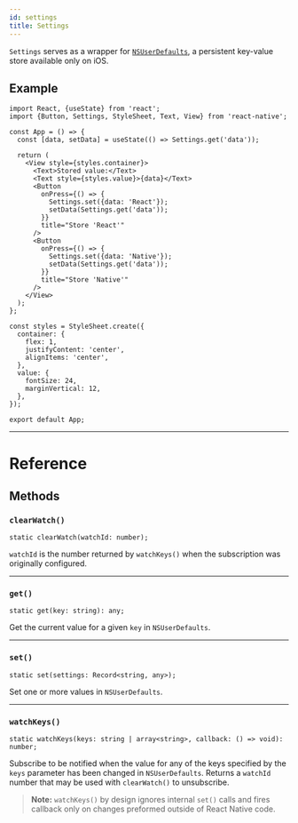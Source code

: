 ```yaml
---
id: settings
title: Settings
---
```


`Settings` serves as a wrapper for [`NSUserDefaults`](https://developer.apple.com/documentation/foundation/nsuserdefaults), a persistent key-value store available only on iOS.

## Example

```SnackPlayer name=Settings%20Example&supportedPlatforms=ios
import React, {useState} from 'react';
import {Button, Settings, StyleSheet, Text, View} from 'react-native';

const App = () => {
  const [data, setData] = useState(() => Settings.get('data'));

  return (
    <View style={styles.container}>
      <Text>Stored value:</Text>
      <Text style={styles.value}>{data}</Text>
      <Button
        onPress={() => {
          Settings.set({data: 'React'});
          setData(Settings.get('data'));
        }}
        title="Store 'React'"
      />
      <Button
        onPress={() => {
          Settings.set({data: 'Native'});
          setData(Settings.get('data'));
        }}
        title="Store 'Native'"
      />
    </View>
  );
};

const styles = StyleSheet.create({
  container: {
    flex: 1,
    justifyContent: 'center',
    alignItems: 'center',
  },
  value: {
    fontSize: 24,
    marginVertical: 12,
  },
});

export default App;
```

---

# Reference

## Methods

### `clearWatch()`

```tsx
static clearWatch(watchId: number);
```

`watchId` is the number returned by `watchKeys()` when the subscription was originally configured.

---

### `get()`

```tsx
static get(key: string): any;
```

Get the current value for a given `key` in `NSUserDefaults`.

---

### `set()`

```tsx
static set(settings: Record<string, any>);
```

Set one or more values in `NSUserDefaults`.

---

### `watchKeys()`

```tsx
static watchKeys(keys: string | array<string>, callback: () => void): number;
```

Subscribe to be notified when the value for any of the keys specified by the `keys` parameter has been changed in `NSUserDefaults`. Returns a `watchId` number that may be used with `clearWatch()` to unsubscribe.

> **Note:** `watchKeys()` by design ignores internal `set()` calls and fires callback only on changes preformed outside of React Native code.